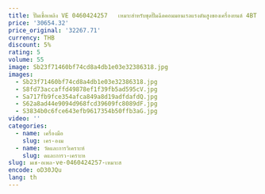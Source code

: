 ```yaml
---
title: ปั๊มเชื้อเพลิง VE 0460424257   เหมาะสําหรับชุดปั๊มฉีดคอมมอนเรลแรงดันสูงของเครื่องยนต์ 4BT 3960901
price: '30654.32'
price_original: '32267.71'
currency: THB
discount: 5%
rating: 5
volume: 55
image: Sb23f71460bf74cd8a4db1e03e32386318.jpg
images:
  - Sb23f71460bf74cd8a4db1e03e32386318.jpg
  - S8fd73accaffd49878ef1f39fb5ad595cV.jpg
  - Sa717fb9fce354afca849a8d19adfdafdQ.jpg
  - S62a8ad44e9094d968fcd39609fc8089dF.jpg
  - S3834b0c6fce643efb9617354b50ffb3aG.jpg
video: ''
categories:
  - name: เครื่องมือ
    slug: เคร-องม
  - name: วัดและการวิเคราะห์
    slug: ดและการว-เคราะห
slug: มเช-อเพล-ve-0460424257-เหมาะส
encode: oD30JQu
lang: th
---
```

  